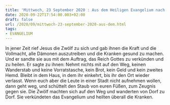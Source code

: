 ```yaml
---
title: 'Mittwoch, 23 September 2020 : Aus dem Heiligen Evangelium nach Lukas - Lk 9,1-6.'
date: 2020-09-22T17:54:00.003+02:00
draft: false
url: /2020/09/mittwoch-23-september-2020-aus-dem.html
tags: 
- EVANGELIUM
---
```


In jener Zeit rief Jesus die Zwölf zu sich und gab ihnen die Kraft und die Vollmacht, alle Dämonen auszutreiben und die Kranken gesund zu machen. Und er sandte sie aus mit dem Auftrag, das Reich Gottes zu verkünden und zu heilen. Er sagte zu ihnen: Nehmt nichts mit auf den Weg, keinen Wanderstab und keine Vorratstasche, kein Brot, kein Geld und kein zweites Hemd. Bleibt in dem Haus, in dem ihr einkehrt, bis ihr den Ort wieder verlasst. Wenn euch aber die Leute in einer Stadt nicht aufnehmen wollen, dann geht weg, und schüttelt den Staub von euren Füßen, zum Zeugnis gegen sie. Die Zwölf machten sich auf den Weg und wanderten von Dorf zu Dorf. Sie verkündeten das Evangelium und heilten überall die Kranken.